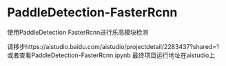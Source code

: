 # PaddleDetection-FasterRcnn

使用PaddleDetection FasterRcnn进行乐高模块检测

请移步https://aistudio.baidu.com/aistudio/projectdetail/2283437?shared=1
或者查看PaddleDetection-FasterRcnn.ipynb
最终项目运行地址在aistudio上
